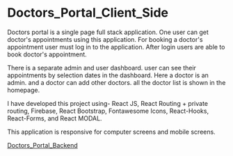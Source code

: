 # Doctors_Portal_Client_Side

Doctors portal is a single page full stack application. One user can get doctor's appointments using this application. For booking a doctor's appointment user must log in to the application. After login users are able to book doctor's appointment.

There is a separate admin and user dashboard. user can see their appointments by selection dates in the dashboard. Here a doctor is an admin. and a doctor can add other doctors. all the doctor list is shown in the homepage.

I have developed this project using- React JS, React Routing + private routing, Firebase, React Bootstrap, Fontawesome Icons, React-Hooks, React-Forms, and React MODAL.

This application is responsive for computer screens and mobile screens.


[Doctors_Portal_Backend](https://github.com/ToufiqurRahmanTamkin/doctors-portal-server)

